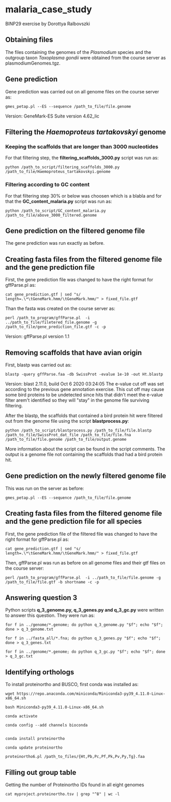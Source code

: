 # malaria_case_study
BINP29 exercise by Dorottya Ralbovszki

## Obtaining files
The files containing the genomes of the *Plasmodium* species and the outgroup taxon *Taxoplasma gondii* were obtained from the course server as plasmodiumGenomes.tgz.

## Gene prediction
Gene prediction was carried out on all genome files on the course server as:

```shell
gmes_petap.pl --ES --sequence /path_to_file/file.genome
```

Version: GeneMark-ES Suite version 4.62_lic

## Filtering the *Haemoproteus tartakovskyi* genome
### Keeping the scaffolds that are longer than 3000 nucleotides
For that filtering step, the **filtering_scaffolds_3000.py** script was run as:
```shell
python /path_to_script/filtering_scaffolds_3000.py /path_to_file/Haemoproteus_tartakovskyi.genome
```
### Filtering according to GC content
For that filtering step 30% or below was choosen which is a blabla and for that the **GC_content_malaria.py** script was run as:
```shell
python /path_to_script/GC_content_malaria.py /path_to_file/above_3000_filtered.genome
```

## Gene prediction on the filtered genome file
The gene prediction was run exactly as before.

## Creating fasta files from the filtered genome file and the gene prediction file
First, the gene prediction file was changed to have the right format for gffParse.pl as:
```shell
cat gene_prediction.gtf | sed "s/ length=.\*\tGeneMark.hmm/\tGeneMark.hmm/" > fixed_file.gtf
```

Than the fasta was created on the course server as:
```shell
perl /path_to_program/gffParse.pl  -i ../path_to_file/filetered_file.genome -g /path_to_file/gene_prediction_file.gtf -c -p
```
Version: gffParse.pl version 1.1

## Removing scaffolds that have avian origin
First, blastp was carried out as:
```shell
blastp -query gffParse.faa -db SwissProt -evalue 1e-10 -out Ht.blastp
```
Version: blast 2.11.0, build Oct  6 2020 03:24:05
The e-value cut off was set according to the previous gene annotation exercise. This cut off may cause some bird proteins to be undetected since hits that didn't meet the e-value filter arem't identified so they will "stay" in the genome file surviving filtering.

After the blastp, the scaffolds that contained a bird protein hit were filtered out from the genome file using the script **blastprocess.py**:
```shell
python /path_to_script/blastprocess.py /path_to_file/file.blastp /path_to_file/SwissProt_dat_file /path_to_file/file.fna /path_to_file/file.genome /path_to_file/output.genome
```
More information about the script can be found in the script comments. The output is a genome file not containing the scaffolds thad had a bird protein hit.

## Gene prediction on the newly filtered genome file
This was run on the server as before:

```shell
gmes_petap.pl --ES --sequence /path_to_file/file.genome
```

## Creating fasta files from the filtered genome file and the gene prediction file for all species
First, the gene prediction file of the filtered file was changed to have the right format for gffParse.pl as:
```shell
cat gene_prediction.gtf | sed "s/ length=.\*\tGeneMark.hmm/\tGeneMark.hmm/" > fixed_file.gtf
```
Then, gffParse.pl was run as before on all genome files and their gtf files on the course server:
```shell
perl /path_to_program/gffParse.pl  -i ../path_to_file/file.genome -g /path_to_file/file.gtf -b shortname -c -p
```
## Answering question 3
Python scripts **q_3_genome.py, q_3_genes.py and q_3_gc.py** were written to answer this question. They were run as:
```shell
for f in ../genome/*.genome; do python q_3_genome.py "$f"; echo "$f"; done > q_3_genome.txt

for f in ../fasta_all/*.fna; do python q_3_genes.py "$f"; echo "$f"; done > q_3_genes.txt

for f in ../genome/*.genome; do python q_3_gc.py "$f"; echo "$f"; done > q_3_gc.txt
```
## Identifying orthologs
To install proteinortho and BUSCO, first conda was installed as:
```shell
wget https://repo.anaconda.com/miniconda/Miniconda3-py39_4.11.0-Linux-x86_64.sh

bash Miniconda3-py39_4.11.0-Linux-x86_64.sh

conda activate

conda config --add channels bioconda


conda install proteinortho

conda update proteinortho

proteinortho6.pl /path_to_files/{Ht,Pb,Pc,Pf,Pk,Pv,Py,Tg}.faa
```
## Filling out group table
Getting the number of Proteinortho IDs found in all eight genomes
```shell
cat myproject.proteinortho.tsv | grep "^8" | wc -l
```
